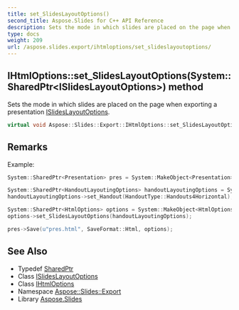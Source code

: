 ```yaml
---
title: set_SlidesLayoutOptions()
second_title: Aspose.Slides for C++ API Reference
description: Sets the mode in which slides are placed on the page when exporting a presentation ISlidesLayoutOptions.
type: docs
weight: 209
url: /aspose.slides.export/ihtmloptions/set_slideslayoutoptions/
---
```

## IHtmlOptions::set_SlidesLayoutOptions(System::SharedPtr\<ISlidesLayoutOptions\>) method


Sets the mode in which slides are placed on the page when exporting a presentation [ISlidesLayoutOptions](../../islideslayoutoptions/).

```cpp
virtual void Aspose::Slides::Export::IHtmlOptions::set_SlidesLayoutOptions(System::SharedPtr<ISlidesLayoutOptions> value)=0
```

## Remarks


Example: 
```cpp
System::SharedPtr<Presentation> pres = System::MakeObject<Presentation>(u"pres.pptx");

System::SharedPtr<HandoutLayoutingOptions> handoutLayoutingOptions = System::MakeObject<HandoutLayoutingOptions>();
handoutLayoutingOptions->set_Handout(HandoutType::Handouts4Horizontal);

System::SharedPtr<HtmlOptions> options = System::MakeObject<HtmlOptions>();
options->set_SlidesLayoutOptions(handoutLayoutingOptions);

pres->Save(u"pres.html", SaveFormat::Html, options);
```

## See Also

* Typedef [SharedPtr](../../../system/sharedptr/)
* Class [ISlidesLayoutOptions](../../islideslayoutoptions/)
* Class [IHtmlOptions](../)
* Namespace [Aspose::Slides::Export](../../)
* Library [Aspose.Slides](../../../)